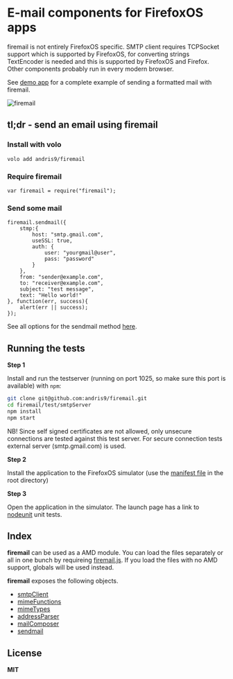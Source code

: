 # E-mail components for FirefoxOS apps

firemail is not entirely FirefoxOS specific. SMTP client requires TCPSocket support which is supported by FirefoxOS, for converting strings TextEncoder is needed and this is supported by FirefoxOS and Firefox. Other components probably run in every modern browser.

See [demo app](https://github.com/andris9/firemail/tree/master/example) for a complete example of sending a formatted mail with firemail.

![firemail](http://tahvel.info/firemail2.png)


## tl;dr - send an email using firemail

### Install with volo

    volo add andris9/firemail

### Require firemail

    var firemail = require("firemail");


### Send some mail

    firemail.sendmail({
        stmp:{
            host: "smtp.gmail.com",
            useSSL: true,
            auth: {
                user: "yourgmail@user",
                pass: "password"
            }
        },
        from: "sender@example.com",
        to: "receiver@example.com",
        subject: "test message",
        text: "Hello world!"
    }, function(err, success){
        alert(err || success);
    });

See all options for the sendmail method [here](docs/sendmail.md#api).

## Running the tests

**Step 1**

Install and run the testserver (running on port 1025, so make sure this port is available) with `npm`:

```bash
git clone git@github.com:andris9/firemail.git
cd firemail/test/smtpServer
npm install
npm start
```

NB! Since self signed certificates are not allowed, only unsecure connections are tested against this test server. For secure connection tests external server (smtp.gmail.com) is used.

**Step 2**

Install the application to the FirefoxOS simulator (use the [manifest file](manifest.webapp) in the root directory)

**Step 3**

Open the application in the simulator. The launch page has a link to [nodeunit](https://github.com/caolan/nodeunit) unit tests.

## Index

**firemail** can be used as a AMD module. You can load the files separately or all in one bunch
by requireing [firemail.js](firemail.js). If you load the files with no AMD support, globals
will be used instead.

**firemail** exposes the following objects.

  * [smtpClient](docs/smtpClient.md)
  * [mimeFunctions](docs/mimeFunctions.md)
  * [mimeTypes](docs/mimeTypes.md)
  * [addressParser](docs/addressParser.md)
  * [mailComposer](docs/mailComposer.md)
  * [sendmail](docs/sendmail.md)

## License

**MIT**